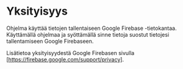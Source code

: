 # Yksityisyys

Ohjelma käyttää tietojen tallentaiseen Google Firebase -tietokantaa.
Käyttämällä ohjelmaa ja syöttämällä sinne tietoja suostut tietojesi tallentamiseen Google Firebaseen.

Lisätietoa yksityisyydestä Google Firebasen sivulla [https://firebase.google.com/support/privacy].
